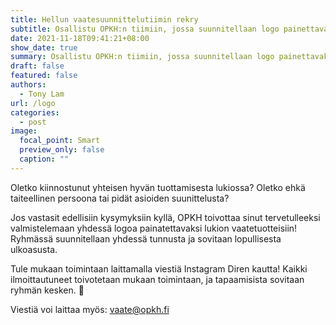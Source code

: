 ```yaml
---
title: Hellun vaatesuunnittelutiimin rekry
subtitle: Osallistu OPKH:n tiimiin, jossa suunnitellaan logo painettavaksi Hellun uusiin vaatetuotteisiin!
date: 2021-11-18T09:41:21+08:00
show_date: true
summary: Osallistu OPKH:n tiimiin, jossa suunnitellaan logo painettavaksi Hellun uusiin vaatetuotteisiin!
draft: false
featured: false
authors:
  - Tony Lam
url: /logo
categories:
  - post
image:
  focal_point: Smart
  preview_only: false
  caption: ""
---
```

Oletko kiinnostunut yhteisen hyvän tuottamisesta lukiossa? Oletko ehkä taiteellinen persoona tai pidät asioiden suunittelusta?

Jos vastasit edellisiin kysymyksiin kyllä, OPKH toivottaa sinut tervetulleeksi valmistelemaan yhdessä logoa painatettavaksi lukion vaatetuotteisiin! Ryhmässä suunnitellaan yhdessä tunnusta ja sovitaan lopullisesta ulkoasusta.

Tule mukaan toimintaan laittamalla viestiä Instagram Diren kautta! Kaikki ilmoittautuneet toivotetaan mukaan toimintaan, ja tapaamisista sovitaan ryhmän kesken. 🎉

Viestiä voi laittaa myös: vaate@opkh.fi
